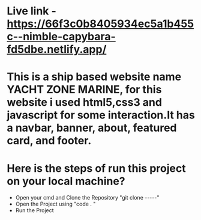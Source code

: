 # Live link - https://66f3c0b8405934ec5a1b455c--nimble-capybara-fd5dbe.netlify.app/  

# This is a ship based website name YACHT ZONE MARINE, for this website i used html5,css3 and javascript for some interaction.It has a navbar, banner, about, featured card, and footer.
# Here is the steps of run this project on your local machine? 
- Open your cmd and Clone the Repository "git clone -----"
- Open the Project using "code . " 
- Run the Project 

